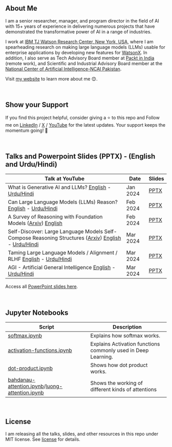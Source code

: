 ## About Me

I am a senior researcher, manager, and program director in the field of AI with 15+ years of experience in delivering numerous projects that have demonstrated the transformative power of AI in a range of industries.

I work at [IBM TJ Watson Research Center, New York, USA](http://www.ibm.com/), where I am spearheading research on making large language models (LLMs) usable for enterprise applications by developing new features for [WatsonX](https://watsonx.ai/). In addition, I also serve as Tech Advisory Board member at [Packt in India](https://www.packtpub.com/) (remote work), and Scientific and Industrial Advisory Board member at the [National Center of Artificial Intelligence-NCAI Pakistan](https://ncai.pk/).
 
Visit [my website](https://asimmunawar.github.io/) to learn more about me :blush:.

&nbsp;

## Show your Support

If you find this project helpful, consider giving a ⭐️ to this repo and Follow me on [LinkedIn](https://www.linkedin.com/in/asimmunawar/) / [X](https://x.com/asimunawar) / [YouTube](https://www.youtube.com/@asimmunawar) for the latest updates. Your support keeps the momentum going! 🌟

&nbsp;

## Talks and Powerpoint Slides (PPTX) - (English and Urdu/Hindi)

| Talk at YouTube    | Date    | Slides  |
| ------------------ | ------- | ------- |
| What is Generative AI and LLMs? [English](https://youtu.be/AneKPA_0b0s?si=mnalVtWn0xMS_PEp) - [Urdu/Hindi](https://youtu.be/yS6HqwG324I)  | Jan 2024   | [PPTX](https://github.com/asimmunawar/ai-talks/blob/main/docs/presentations/202401-WhatIsGenAI.pptx) |
| Can Large Language Models (LLMs) Reason? [English](https://youtu.be/RXG85xI23-o?si=4BTeNuh4iRQm9Asy) - [Urdu/Hindi](https://youtu.be/UUXIqo87r-Y) | Feb 2024 | [PPTX](https://github.com/asimmunawar/ai-talks/blob/main/docs/presentations/202402-ReasoningWithLLMs.pptx) |
| A Survey of Reasoning with Foundation Models ([Arxiv](https://youtu.be/JxSt8jDbvHo)) [English](https://youtu.be/JxSt8jDbvHo) | Feb 2024 | [PPTX](https://github.com/asimmunawar/ai-talks/blob/main/docs/presentations/202402-SurveyOfReasoning.pptx) |
| Self-Discover: Large Language Models Self-Compose Reasoning Structures ([Arxiv](https://arxiv.org/abs/2402.03620)) [English](https://youtu.be/hBabY-oDCbs) - [Urdu/Hindi](https://youtu.be/QqejFtUCjgo) | Mar 2024 | [PPTX](https://github.com/asimmunawar/ai-talks/blob/main/docs/presentations/20240324-SelfDiscover.pptx) |
| Taming Large Language Models / Alignment / RLHF [English](https://youtu.be/nCh_pJhDD8I) - [Urdu/Hindi](https://youtu.be/AyrubLwZbtQ) | Mar 2024 | [PPTX](https://github.com/asimmunawar/ai-talks/blob/main/docs/presentations/20240324-Alighnment.pptx) |
| AGI - Artificial General Intelligence [English](TBD) - [Urdu/Hindi](TBD) | Mar 2024 | [PPTX](https://github.com/asimmunawar/ai-talks/blob/main/docs/presentations/202405-AGI.pptx) |

Access all [PowerPoint slides here](https://github.com/asimmunawar/ai-talks/docs/presentations).

&nbsp;

## Jupyter Notebooks

| Script    | Description |
| ------ | ------- |
| [softmax.ipynb](https://github.com/asimmunawar/ai-talks/blob/main/src/jupyter-notebooks/softmax.ipynb)   | Explains how softmax works.    |
| [activation-functions.ipynb](https://github.com/asimmunawar/ai-talks/blob/main/src/jupyter-notebooks/activation-functions.ipynb)   | Explains Activation functions commonly used in Deep Learning.   |
| [dot-product.ipynb](https://github.com/asimmunawar/ai-talks/blob/main/src/jupyter-notebooks/dot-product.ipynb)   | Shows how dot product works.   |
| [bahdanau-attention.ipynb](https://github.com/asimmunawar/ai-talks/blob/main/src/jupyter-notebooks/bahdanau-attention.ipynb)/[luong-attention.ipynb](https://github.com/asimmunawar/ai-talks/blob/main/src/jupyter-notebooks/luong-attention.ipynb) | Shows the working of different kinds of attentions |

&nbsp;

## License
I am releasing all the talks, slides, and other resources in this repo under MIT license. See [license](https://github.com/asimmunawar/ai-talks/blob/main/License) for details.
